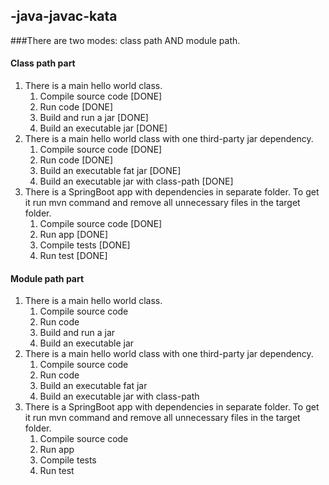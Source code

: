 ## -java-javac-kata
###There are two modes: class path AND module path. 

#### Class path part
1. There is a main hello world class.
   1. Compile source code [DONE]
   1. Run code [DONE]
   1. Build and run a jar [DONE]
   1. Build an executable jar [DONE]
1. There is a main hello world class with one third-party jar dependency. 
   1. Compile source code [DONE]
   1. Run code [DONE]
   1. Build an executable fat jar [DONE]
   1. Build an executable jar with class-path [DONE]
1. There is a SpringBoot app with dependencies in separate folder. To get it run mvn command and remove all unnecessary files in the target folder.
   1. Compile source code [DONE]
   1. Run app [DONE]
   1. Compile tests [DONE]
   1. Run test  [DONE]

#### Module path part
1. There is a main hello world class.
   1. Compile source code
   1. Run code
   1. Build and run a jar
   1. Build an executable jar
1. There is a main hello world class with one third-party jar dependency. 
   1. Compile source code
   1. Run code
   1. Build an executable fat jar
   1. Build an executable jar with class-path
1. There is a SpringBoot app with dependencies in separate folder. To get it run mvn command and remove all unnecessary files in the target folder.
   1. Compile source code
   1. Run app
   1. Compile tests
   1. Run test

